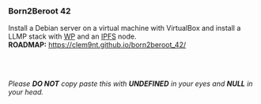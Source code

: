 ### Born2Beroot 42

Install a Debian server on a virtual machine with VirtualBox and install a LLMP stack with [WP](https://wordpress.com/) and an [IPFS](https://ipfs.io/) node.<br/>
**ROADMAP:** https://clem9nt.github.io/born2beroot_42/

<br/>
<br/>

*Please **DO NOT** copy paste this with **UNDEFINED** in your eyes and **NULL** in your head.*
